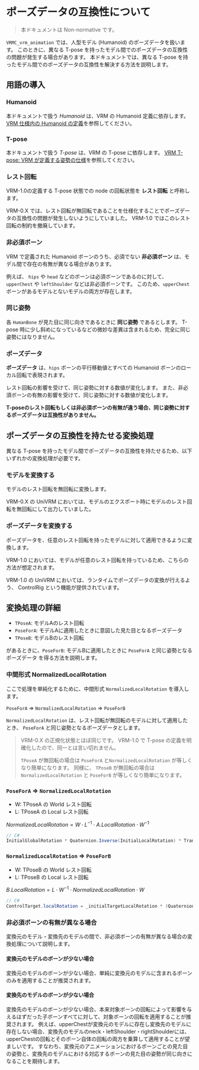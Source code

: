 # ポーズデータの互換性について

> 本ドキュメントは Non-normative です。

`VRMC_vrm_animation` では、人型モデル (Humanoid) のポーズデータを扱います。
このときに、異なる T-pose を持ったモデル間でのポーズデータの互換性の問題が発生する場合があります。
本ドキュメントでは、異なる T-pose を持ったモデル間でのポーズデータの互換性を解決する方法を説明します。

## 用語の導入

### Humanoid

本ドキュメントで扱う *Humanoid* は、VRM の Humanoid 定義に依存します。
[VRM 仕様内の Humanoid の定義](https://github.com/vrm-c/vrm-specification/blob/master/specification/VRMC_vrm-1.0/humanoid.ja.md)を参照してください。

### T-pose

本ドキュメントで扱う *T-pose* は、VRM の T-pose に依存します。
[VRM T-pose: VRM が定義する姿勢の仕様](https://github.com/vrm-c/vrm-specification/blob/master/specification/VRMC_vrm-1.0/tpose.ja.md)を参照してください。

### レスト回転

VRM-1.0の定義する T-pose 状態での node の回転状態を **レスト回転** と呼称します。

VRM-0.X では、レスト回転が無回転であることを仕様化することでポーズデータの互換性の問題が発生しないようにしていました。
VRM-1.0 ではこのレスト回転の制約を撤廃しています。

### 非必須ボーン

VRM で定義された Humanoid ボーンのうち、必須でない **非必須ボーン** は、モデル間で存在の有無が異なる場合があります。

例えば、 `hips` や `head` などのボーンは必須ボーンであるのに対して、 `upperChest` や `leftShoulder` などは非必須ボーンです。
このため、`upperChest` ボーンがあるモデルとないモデルの両方が存在します。

### 同じ姿勢

各 `HumanBone` が見た目に同じ向きであるときに **同じ姿勢** であるとします。
T-pose 時に少し斜めになっているなどの微妙な差異は含まれるため、完全に同じ姿勢にはなりません。

### ポーズデータ

**ポーズデータ** は、`hips` ボーンの平行移動値とすべての Humanoid ボーンのローカル回転で表現されます。

レスト回転の影響を受けて、同じ姿勢に対する数値が変化します。
また、非必須ボーンの有無の影響を受けて、同じ姿勢に対する数値が変化します。

**T-poseのレスト回転もしくは非必須ボーンの有無が違う場合、同じ姿勢に対するポーズデータは互換性がありません。**

## ポーズデータの互換性を持たせる変換処理

異なる T-pose を持ったモデル間でポーズデータの互換性を持たせるため、以下いずれかの変換処理が必要です。

### モデルを変換する

モデルのレスト回転を無回転に変換します。

VRM-0.X の UniVRM においては、モデルのエクスポート時にモデルのレスト回転を無回転にして出力していました。

### ポーズデータを変換する

ポーズデータを、任意のレスト回転を持ったモデルに対して適用できるように変換します。

VRM-1.0 においては、モデルが任意のレスト回転を持っているため、こちらの方法が想定されます。

VRM-1.0 の UniVRM においては、ランタイムでポーズデータの変換が行えるよう、 ControlRig という機能が提供されています。

## 変換処理の詳細

- `TPoseA`: モデルAのレスト回転
- `PoseForA`: モデルAに適用したときに意図した見た目となるポーズデータ
- `TPoseB`: モデルBのレスト回転

があるときに、`PoseForB`: モデルBに適用したときに `PoseForA` と同じ姿勢となるポーズデータ を得る方法を説明します。

### 中間形式 NormalizedLocalRotation

ここで処理を単純化するために、中間形式 `NormalizedLocalRotation` を導入します。

`PoseForA` => `NormalizedLocalRotation` => `PoseForB`

`NormalizedLocalRotation` は、レスト回転が無回転のモデルに対して適用したとき、 `PoseForA` と同じ姿勢となるポーズデータとします。

> VRM-0.X の正規化状態とほぼ同じです。 VRM-1.0 で T-pose の定義を明確化したので、同一とは言い切れません。
>
> `TPoseA` が無回転の場合は `PoseForA` と`NormalizedLocalRotation` が等しくなり簡単になります。
> 同様に、 `TPoseB` が無回転の場合は `NormalizedLocalRotation` と `PoseForB` が等しくなり簡単になります。

### `PoseForA` => `NormalizedLocalRotation`

- W: TPoseA の World レスト回転
- L: TPoseA の Local レスト回転

$NormalizedLocalRotation = W \cdot L^{-1} \cdot A.LocalRotation \cdot W^{-1}$

```cs
// C#
InitialGlobalRotation * Quaternion.Inverse(InitialLocalRotation) * Transform.localRotation * Quaternion.Inverse(InitialGlobalRotation);
```

### `NormalizedLocalRotation` => `PoseForB`

- W: TPoseB の World レスト回転
- L: TPoseB の Local レスト回転

$B.LocalRotation = L \cdot W^{-1} \cdot NormalizedLocalRotation \cdot W$

```cs
// C#
ControlTarget.localRotation = _initialTargetLocalRotation * (Quaternion.Inverse(_initialTargetGlobalRotation) * ControlBone.localRotation * _initialTargetGlobalRotation);
```

### 非必須ボーンの有無が異なる場合

変換元のモデル・変換先のモデルの間で、非必須ボーンの有無が異なる場合の変換処理について説明します。

#### 変換元のモデルのボーンが少ない場合

変換元のモデルのボーンが少ない場合、単純に変換元のモデルに含まれるボーンのみを適用することが推奨されます。

#### 変換先のモデルのボーンが少ない場合

変換先のモデルのボーンが少ない場合、本来対象ボーンの回転によって影響を与えるはずだった子ボーンすべてに対して、対象ボーンの回転を適用することが推奨されます。
例えば、upperChestが変換元のモデルに存在し変換先のモデルに存在しない場合、変換先のモデルのneck・leftShoulder・rightShoulderには、upperChestの回転とそのボーン自体の回転の両方を乗算して適用することが望ましいです。
すなわち、変換元のアニメーションにおけるボーンごとの見た目の姿勢と、変換先のモデルにおける対応するボーンの見た目の姿勢が同じ向きになることを期待します。

